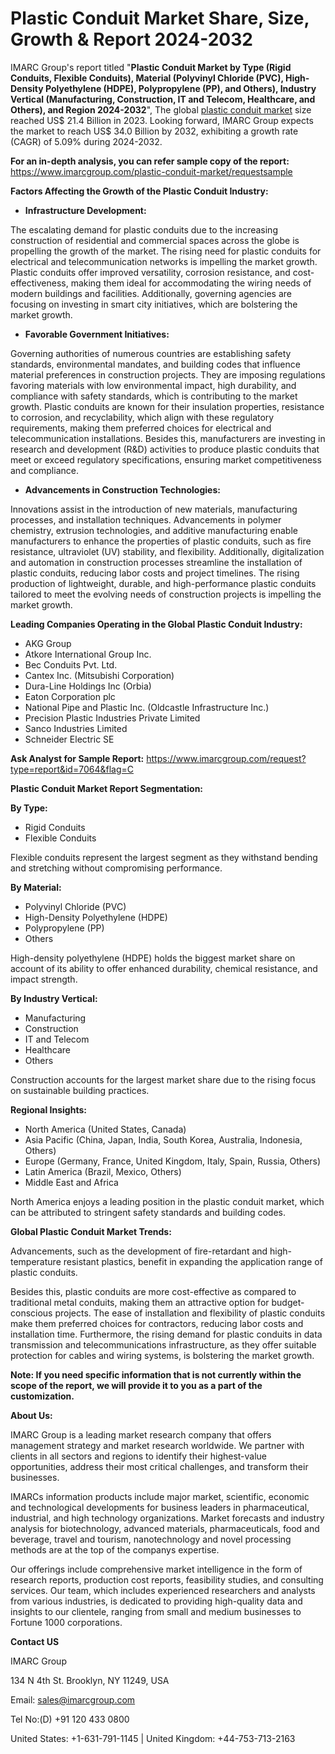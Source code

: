 ﻿# Plastic Conduit Market Share, Size, Growth & Report 2024-2032
IMARC Group's report titled "**Plastic Conduit Market by Type (Rigid Conduits, Flexible Conduits), Material (Polyvinyl Chloride (PVC), High-Density Polyethylene (HDPE), Polypropylene (PP), and Others), Industry Vertical (Manufacturing, Construction, IT and Telecom, Healthcare, and Others), and Region 2024-2032**", The global [plastic conduit market](https://www.imarcgroup.com/plastic-conduit-market) size reached US$ 21.4 Billion in 2023. Looking forward, IMARC Group expects the market to reach US$ 34.0 Billion by 2032, exhibiting a growth rate (CAGR) of 5.09% during 2024-2032.

**For an in-depth analysis, you can refer sample copy of the report:** <https://www.imarcgroup.com/plastic-conduit-market/requestsample>

**Factors Affecting the Growth of the Plastic Conduit Industry:**

- **Infrastructure Development:**

The escalating demand for plastic conduits due to the increasing construction of residential and commercial spaces across the globe is propelling the growth of the market. The rising need for plastic conduits for electrical and telecommunication networks is impelling the market growth. Plastic conduits offer improved versatility, corrosion resistance, and cost-effectiveness, making them ideal for accommodating the wiring needs of modern buildings and facilities. Additionally, governing agencies are focusing on investing in smart city initiatives, which are bolstering the market growth.

- **Favorable Government Initiatives:**

Governing authorities of numerous countries are establishing safety standards, environmental mandates, and building codes that influence material preferences in construction projects. They are imposing regulations favoring materials with low environmental impact, high durability, and compliance with safety standards, which is contributing to the market growth. Plastic conduits are known for their insulation properties, resistance to corrosion, and recyclability, which align with these regulatory requirements, making them preferred choices for electrical and telecommunication installations. Besides this, manufacturers are investing in research and development (R&D) activities to produce plastic conduits that meet or exceed regulatory specifications, ensuring market competitiveness and compliance.

- **Advancements in Construction Technologies:**

Innovations assist in the introduction of new materials, manufacturing processes, and installation techniques. Advancements in polymer chemistry, extrusion technologies, and additive manufacturing enable manufacturers to enhance the properties of plastic conduits, such as fire resistance, ultraviolet (UV) stability, and flexibility. Additionally, digitalization and automation in construction processes streamline the installation of plastic conduits, reducing labor costs and project timelines. The rising production of lightweight, durable, and high-performance plastic conduits tailored to meet the evolving needs of construction projects is impelling the market growth.

**Leading Companies Operating in the Global Plastic Conduit Industry:**

- AKG Group
- Atkore International Group Inc.
- Bec Conduits Pvt. Ltd.
- Cantex Inc. (Mitsubishi Corporation)
- Dura-Line Holdings Inc (Orbia)
- Eaton Corporation plc
- National Pipe and Plastic Inc. (Oldcastle Infrastructure Inc.)
- Precision Plastic Industries Private Limited
- Sanco Industries Limited
- Schneider Electric SE

**Ask Analyst for Sample Report:** <https://www.imarcgroup.com/request?type=report&id=7064&flag=C>

**Plastic Conduit Market Report Segmentation:**

**By Type:**

- Rigid Conduits
- Flexible Conduits

Flexible conduits represent the largest segment as they withstand bending and stretching without compromising performance. 

**By Material:**

- Polyvinyl Chloride (PVC)
- High-Density Polyethylene (HDPE)
- Polypropylene (PP)
- Others

High-density polyethylene (HDPE) holds the biggest market share on account of its ability to offer enhanced durability, chemical resistance, and impact strength.  

**By Industry Vertical:**

- Manufacturing
- Construction
- IT and Telecom
- Healthcare
- Others

Construction accounts for the largest market share due to the rising focus on sustainable building practices.  

**Regional Insights:**

- North America (United States, Canada)
- Asia Pacific (China, Japan, India, South Korea, Australia, Indonesia, Others)
- Europe (Germany, France, United Kingdom, Italy, Spain, Russia, Others)
- Latin America (Brazil, Mexico, Others)
- Middle East and Africa

North America enjoys a leading position in the plastic conduit market, which can be attributed to stringent safety standards and building codes.  

**Global Plastic Conduit Market Trends:**

Advancements, such as the development of fire-retardant and high-temperature resistant plastics, benefit in expanding the application range of plastic conduits.

Besides this, plastic conduits are more cost-effective as compared to traditional metal conduits, making them an attractive option for budget-conscious projects. The ease of installation and flexibility of plastic conduits make them preferred choices for contractors, reducing labor costs and installation time. Furthermore, the rising demand for plastic conduits in data transmission and telecommunications infrastructure, as they offer suitable protection for cables and wiring systems, is bolstering the market growth.

**Note: If you need specific information that is not currently within the scope of the report, we will provide it to you as a part of the customization.**

**About Us:**

IMARC Group is a leading market research company that offers management strategy and market research worldwide. We partner with clients in all sectors and regions to identify their highest-value opportunities, address their most critical challenges, and transform their businesses.

IMARCs information products include major market, scientific, economic and technological developments for business leaders in pharmaceutical, industrial, and high technology organizations. Market forecasts and industry analysis for biotechnology, advanced materials, pharmaceuticals, food and beverage, travel and tourism, nanotechnology and novel processing methods are at the top of the companys expertise.

Our offerings include comprehensive market intelligence in the form of research reports, production cost reports, feasibility studies, and consulting services. Our team, which includes experienced researchers and analysts from various industries, is dedicated to providing high-quality data and insights to our clientele, ranging from small and medium businesses to Fortune 1000 corporations.

**Contact US**

IMARC Group

134 N 4th St. Brooklyn, NY 11249, USA

Email: sales@imarcgroup.com

Tel No:(D) +91 120 433 0800

United States: +1-631-791-1145 | United Kingdom: +44-753-713-2163
